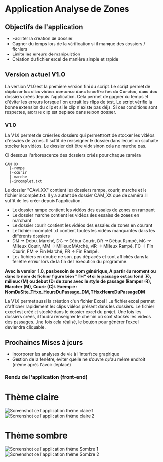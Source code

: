 # Application Analyse de Zones
## Objectifs de l'application
- Faciliter la création de dossier
- Gagner du temps lors de la vérification si il manque des dossiers / fichiers
- Limite les erreurs de manipulation
- Création du fichier excel de manière simple et rapide

## Version actuel V1.0
La version V1.0 est la première version fini du script.
Le script permet de déplacer les clips vidéos contenue dans le coffre fort de Genetec, dans des dossiers créés depuis l'application. Cela permet de gagner du temps et d'éviter les erreurs lorsque l'on extrait les clips de test. Le script vérifie la bonne extension du clip et si le clip n'existe pas déja. Si ces conditions sont respectés, alors le clip est déplacé dans le bon dossier.
### V1.0
La V1.0 permet de créer les dossiers qui permettront de stocker les vidéos d'essaies de zones. Il suffit de renseigner le dossier dans lequel on souhaite stocker les vidéos. Le dossier doit être vide sinon cela ne marche pas.

Ci dessous l'arborescence des dossiers créés pour chaque caméra
```
CAM_XX
  |-rampe
  |-courir
  |-marche
  |-incomplet.txt
```
Le dossier "CAM_XX" contient les dossiers rampe, courir, marche et le fichier incomplet.txt.
Il y a autant de dossier CAM_XX que de caméra. Il suffit de les créer depuis l'application.
- Le dossier rampe contient les vidéos des essaies de zones en rampant
- Le dossier marche contient les vidéos des essaies de zones en marchant
- Le dossier courir contient les vidéos des essaies de zones en courant
- Le fichier incomplet.txt contient toutes les vidéos manquantes dans les différents dossiers
 - DM -> Debut Marché, DC -> Début Courir, DR -> Début Rampé, MC -> Milieux Courir, MM -> Milieux MArché, MR -> Milieux Rampé, FC -> Fin Courir, FM -> Fin Marché, FR -> Fin Rampé.
- Les fichiers en double ne sont pas déplacés et sont affichés dans la fenêtre erreur lors de la fin de l'éxecution du programme.

**Avec la version 1.0, pas besoin de nom générique, A partir du moment ou dans le nom de fichier figure bien "TH" et si le passage est au fond (F), milieux (M) ou debut (D) de zone avec le style de passage (Ramper (R), Marcher (M), Courir (C)). Exemple : NomDuSite_THxx_HeureDuPassage_DM, THxxHeureDuPassageDM**

La V1.0 permet aussi la création d'un fichier Excel ! Le fichier excel permet d'afficher rapidement les clips vidéos présent dans les dossiers. Le fichier excel est créé et stocké dans le dossier excel du projet. 
Une fois les dossiers créés, il faudra renseigner le chemin où sont stockés les vidéos des passages. Une fois cela réalisé, le bouton pour générer l'excel deviendra cliquable.

## Prochaines Mises à jours
- Incorporer les analyses de vie à l'interface graphique
- Gestion de la fenêtre, éviter quelle ne s'ouvre qu'au même endroit (même après l'avoir déplacé)

### Rendu de l'application (front-end)
# Thème claire 
![Screenshot de l'application thème claire 1](https://www.aht.li/3849489/Capture_decran_2024-05-13_123516.png)
![Screenshot de l'application thème claire 2](https://www.aht.li/3849490/Capture_decran_2024-05-13_123537.png)
# Thème sombre 
![Screenshot de l'application thème Sombre 1](https://www.aht.li/3849491/Capture_decran_2024-05-13_123622.png)
![Screenshot de l'application thème Sombre 2](https://www.aht.li/3849493/Capture_decran_2024-05-13_123600.png)
